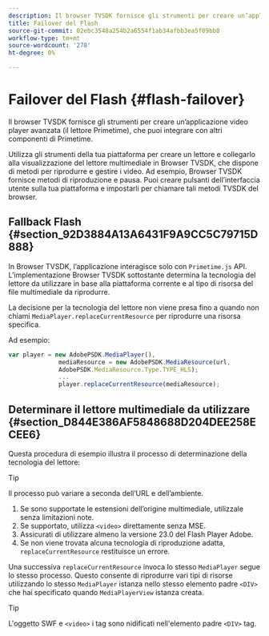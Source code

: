 ```yaml
---
description: Il browser TVSDK fornisce gli strumenti per creare un’applicazione video player avanzata (il lettore Primetime), che puoi integrare con altri componenti di Primetime.
title: Failover del Flash
source-git-commit: 02ebc3548a254b2a6554f1ab34afbb3ea5f09bb8
workflow-type: tm+mt
source-wordcount: '278'
ht-degree: 0%

---
```


# Failover del Flash {#flash-failover}

Il browser TVSDK fornisce gli strumenti per creare un’applicazione video player avanzata (il lettore Primetime), che puoi integrare con altri componenti di Primetime.

Utilizza gli strumenti della tua piattaforma per creare un lettore e collegarlo alla visualizzazione del lettore multimediale in Browser TVSDK, che dispone di metodi per riprodurre e gestire i video. Ad esempio, Browser TVSDK fornisce metodi di riproduzione e pausa. Puoi creare pulsanti dell’interfaccia utente sulla tua piattaforma e impostarli per chiamare tali metodi TVSDK del browser.

## Fallback Flash {#section_92D3884A13A6431F9A9CC5C79715D888}

In Browser TVSDK, l’applicazione interagisce solo con `Primetime.js` API. L’implementazione Browser TVSDK sottostante determina la tecnologia del lettore da utilizzare in base alla piattaforma corrente e al tipo di risorsa del file multimediale da riprodurre.

La decisione per la tecnologia del lettore non viene presa fino a quando non chiami `MediaPlayer.replaceCurrentResource` per riprodurre una risorsa specifica.

Ad esempio:

```js
var player = new AdobePSDK.MediaPlayer(), 
              mediaResource = new AdobePSDK.MediaResource(url, 
              AdobePSDK.MediaResource.Type.TYPE_HLS); 
              ... 
              player.replaceCurrentResource(mediaResource);
```

## Determinare il lettore multimediale da utilizzare {#section_D844E386AF5848688D204DEE258ECEE6}

Questa procedura di esempio illustra il processo di determinazione della tecnologia del lettore:

>[!TIP]
>
>Il processo può variare a seconda dell’URL e dell’ambiente.

1. Se sono supportate le estensioni dell’origine multimediale, utilizzale senza limitazioni note.
1. Se supportato, utilizza `<video>` direttamente senza MSE.
1. Assicurati di utilizzare almeno la versione 23.0 del Flash Player Adobe.
1. Se non viene trovata alcuna tecnologia di riproduzione adatta, `replaceCurrentResource` restituisce un errore.

Una successiva `replaceCurrentResource` invoca lo stesso `MediaPlayer` segue lo stesso processo. Questo consente di riprodurre vari tipi di risorse utilizzando lo stesso `MediaPlayer` istanza nello stesso elemento padre `<DIV>` che hai specificato quando `MediaPlayerView` istanza creata.

>[!TIP]
>
>L&#39;oggetto SWF e `<video>` i tag sono nidificati nell&#39;elemento padre `<DIV>` tag.
